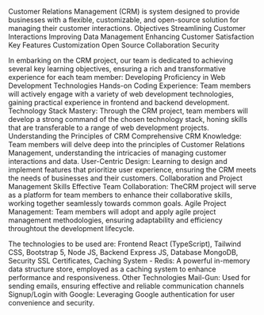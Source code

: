 Customer Relations Management (CRM) is system designed to provide businesses with a flexible, customizable, and open-source solution for managing their customer interactions. Objectives Streamlining Customer Interactions Improving Data Management Enhancing Customer Satisfaction Key Features Customization Open Source Collaboration Security

In embarking on the CRM project, our team is dedicated to achieving several key learning objectives, ensuring a rich and transformative experience for each team member: Developing Proficiency in Web Development Technologies Hands-on Coding Experience: Team members will actively engage with a variety of web development technologies, gaining practical experience in frontend and backend development. Technology Stack Mastery: Through the CRM project, team members will develop a strong command of the chosen technology stack, honing skills that are transferable to a range of web development projects. Understanding the Principles of CRM Comprehensive CRM Knowledge: Team members will delve deep into the principles of Customer Relations Management, understanding the intricacies of managing customer interactions and data. User-Centric Design: Learning to design and implement features that prioritize user experience, ensuring the CRM meets the needs of businesses and their customers. Collaboration and Project Management Skills Effective Team Collaboration: TheCRM project will serve as a platform for team members to enhance their collaborative skills, working together seamlessly towards common goals. Agile Project Management: Team members will adopt and apply agile project management methodologies, ensuring adaptability and efficiency throughtout the development lifecycle.

The technologies to be used are: Frontend React (TypeScript), Tailwind CSS, Bootstrap 5, Node JS, Backend Express JS, Database MongoDB, Security SSL Certificates, Caching System - Redis: A powerful in-memory data structure store, employed as a caching system to enhance performance and responsiveness. Other Technologies Mail-Gun: Used for sending emails, ensuring effective and reliable communication channels Signup/Login with Google: Leveraging Google authentication for user convenience and security.

